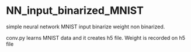 # NN_input_binarized_MNIST
simple neural network MNIST input binarize weight non binarized.

conv.py learns MNIST data and it creates h5 file. Weight is recorded on h5 file
